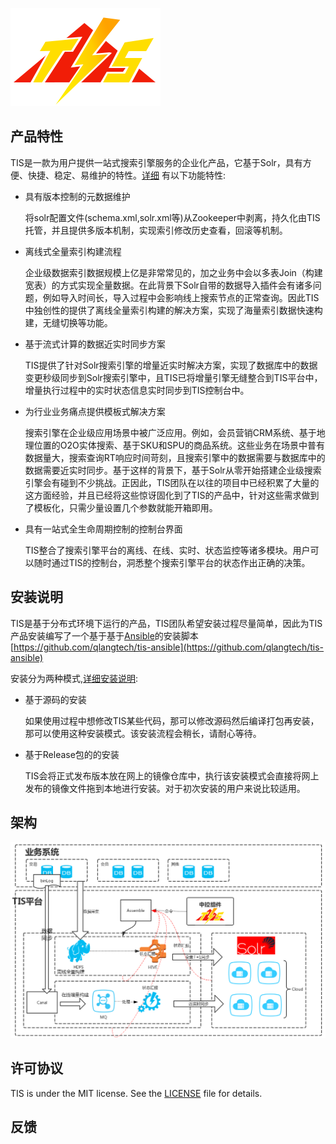 ![tis](docs/tis-logo.png)

## 产品特性

TIS是一款为用户提供一站式搜索引擎服务的企业化产品，它基于Solr，具有方便、快捷、稳定、易维护的特性。[详细](http://tis.pub/posts/intro-tis)
有以下功能特性:

- 具有版本控制的元数据维护
 
   将solr配置文件(schema.xml,solr.xml等)从Zookeeper中剥离，持久化由TIS托管，并且提供多版本机制，实现索引修改历史查看，回滚等机制。

- 离线式全量索引构建流程

   企业级数据索引数据规模上亿是非常常见的，加之业务中会以多表Join（构建宽表）的方式实现全量数据。在此背景下Solr自带的数据导入插件会有诸多问题，例如导入时间长，导入过程中会影响线上搜索节点的正常查询。因此TIS中独创性的提供了离线全量索引构建的解决方案，实现了海量索引数据快速构建，无缝切换等功能。

- 基于流式计算的数据近实时同步方案

  TIS提供了针对Solr搜索引擎的增量近实时解决方案，实现了数据库中的数据变更秒级同步到Solr搜索引擎中，且TIS已将增量引擎无缝整合到TIS平台中，增量执行过程中的实时状态信息实时同步到TIS控制台中。

- 为行业业务痛点提供模板式解决方案

     搜索引擎在企业级应用场景中被广泛应用。例如，会员营销CRM系统、基于地理位置的O2O实体搜索、基于SKU和SPU的商品系统。这些业务在场景中普有数据量大，搜索查询RT响应时间苛刻，且搜索引擎中的数据需要与数据库中的数据需要近实时同步。基于这样的背景下，基于Solr从零开始搭建企业级搜索引擎会有碰到不少挑战。正因此，TIS团队在以往的项目中已经积累了大量的这方面经验，并且已经将这些惊讶固化到了TIS的产品中，针对这些需求做到了模板化，只需少量设置几个参数就能开箱即用。


- 具有一站式全生命周期控制的控制台界面

  TIS整合了搜索引擎平台的离线、在线、实时、状态监控等诸多模块。用户可以随时通过TIS的控制台，洞悉整个搜索引擎平台的状态作出正确的决策。


## 安装说明

   TIS是基于分布式环境下运行的产品，TIS团队希望安装过程尽量简单，因此为TIS产品安装编写了一个基于基于[Ansible](https://docs.ansible.com/)的安装脚本[https://github.com/qlangtech/tis-ansible](https://github.com/qlangtech/tis-ansible)
   
   安装分为两种模式,[详细安装说明](http://tis.pub/posts/install/):

- 基于源码的安装
  
    如果使用过程中想修改TIS某些代码，那可以修改源码然后编译打包再安装，那可以使用这种安装模式。该安装流程会稍长，请耐心等待。

- 基于Release包的的安装

  TIS会将正式发布版本放在网上的镜像仓库中，执行该安装模式会直接将网上发布的镜像文件拖到本地进行安装。对于初次安装的用户来说比较适用。
  

## 架构

![tis](docs/tis-synoptic.png)

## 许可协议

 TIS is under the MIT license. See the [LICENSE](https://github.com/qlangtech/tis-solr/blob/master/LICENSE) file for details.
 
## 反馈
